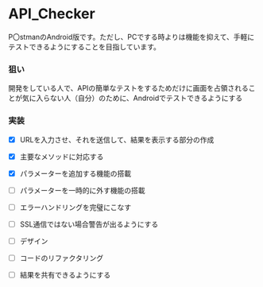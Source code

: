 # API_Checker

P〇stmanのAndroid版です。ただし、PCでする時よりは機能を抑えて、手軽にテストできるようにすることを目指しています。

### 狙い

開発をしている人で、APIの簡単なテストをするためだけに画面を占領されることが気に入らない人（自分）のために、Androidでテストできるようにする

### 実装
- [x] URLを入力させ、それを送信して、結果を表示する部分の作成

- [x] 主要なメソッドに対応する

- [x] パラメーターを追加する機能の搭載

- [ ] パラメーターを一時的に外す機能の搭載

- [ ] エラーハンドリングを完璧にこなす

- [ ] SSL通信ではない場合警告が出るようにする

- [ ] デザイン

- [ ] コードのリファクタリング

- [ ] 結果を共有できるようにする
